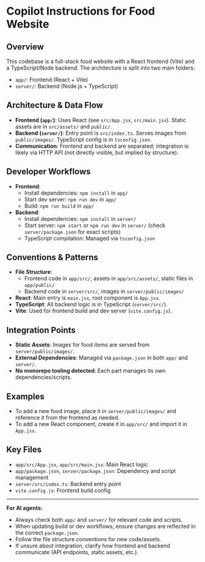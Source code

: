 # Copilot Instructions for Food Website

## Overview
This codebase is a full-stack food website with a React frontend (Vite) and a TypeScript/Node backend. The architecture is split into two main folders:
- `app/`: Frontend (React + Vite)
- `server/`: Backend (Node.js + TypeScript)

## Architecture & Data Flow
- **Frontend (`app/`)**: Uses React (see `src/App.jsx`, `src/main.jsx`). Static assets are in `src/assets/` and `public/`.
- **Backend (`server/`)**: Entry point is `src/index.ts`. Serves images from `public/images/`. TypeScript config is in `tsconfig.json`.
- **Communication**: Frontend and backend are separated; integration is likely via HTTP API (not directly visible, but implied by structure).

## Developer Workflows
- **Frontend**:
  - Install dependencies: `npm install` in `app/`
  - Start dev server: `npm run dev` in `app/`
  - Build: `npm run build` in `app/`
- **Backend**:
  - Install dependencies: `npm install` in `server/`
  - Start server: `npm start` or `npm run dev` in `server/` (check `server/package.json` for exact scripts)
  - TypeScript compilation: Managed via `tsconfig.json`

## Conventions & Patterns
- **File Structure**: 
  - Frontend code in `app/src/`, assets in `app/src/assets/`, static files in `app/public/`
  - Backend code in `server/src/`, images in `server/public/images/`
- **React**: Main entry is `main.jsx`, root component is `App.jsx`.
- **TypeScript**: All backend logic is in TypeScript (`server/src/`).
- **Vite**: Used for frontend build and dev server (`vite.config.js`).

## Integration Points
- **Static Assets**: Images for food items are served from `server/public/images/`.
- **External Dependencies**: Managed via `package.json` in both `app/` and `server/`.
- **No monorepo tooling detected**: Each part manages its own dependencies/scripts.

## Examples
- To add a new food image, place it in `server/public/images/` and reference it from the frontend as needed.
- To add a new React component, create it in `app/src/` and import it in `App.jsx`.

## Key Files
- `app/src/App.jsx`, `app/src/main.jsx`: Main React logic
- `app/package.json`, `server/package.json`: Dependency and script management
- `server/src/index.ts`: Backend entry point
- `vite.config.js`: Frontend build config

---

**For AI agents:**
- Always check both `app/` and `server/` for relevant code and scripts.
- When updating build or dev workflows, ensure changes are reflected in the correct `package.json`.
- Follow the file structure conventions for new code/assets.
- If unsure about integration, clarify how frontend and backend communicate (API endpoints, static assets, etc.).
